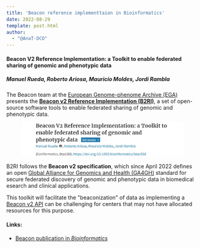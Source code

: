 ```yaml
---
title: 'Beacon reference implementtaion in Bioinformatics'
date: 2022-08-29
template: post.html
author: 
  - "@AnaT-DCO"
---
```


#### Beacon V2 Reference Implementation: a Toolkit to enable federated sharing of genomic and phenotypic data
##### Manuel Rueda, Roberto Ariosa, Mauricio Moldes, Jordi Rambla

The Beacon team at the [European Genome-phenome Archive (EGA)](https://ega-archive.org/) presents the [**Beacon v2 Reference Implementation (B2RI)**](https://doi.org/10.1093/bioinformatics/btac568), a set of open-source software tools to enable federated sharing of genomic and phenotypic data.

<figure>
<img src="/img/B2RI-toolkit-publication.jpg" style="width: 520px;" />
</figure>

<!--more-->

B2RI follows the **Beacon v2 specification**, which since April 2022 defines an open [Global Alliance for Genomics and Health (GA4GH)](https://www.ga4gh.org/) standard for secure federated discovery of genomic and phenotypic data in biomedical esearch and clinical applications.

This toolkit will facilitate the "beaconization" of data as implementing a [Beacon v2 API](https://beacon-project.io/) can be challenging for centers that may not have allocated resources for this purpose.

#### Links:

- [Beacon publication in *Bioinformatics*](https://academic.oup.com/bioinformatics/advance-article-abstract/doi/10.1093/bioinformatics/btac568/6671215?redirectedFrom=fulltext)
